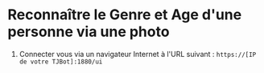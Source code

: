 # Reconnaître le Genre et Age d'une personne via une photo

1. Connecter vous via un navigateur Internet à l'URL suivant : `https://[IP de votre TJBot]:1880/ui`



